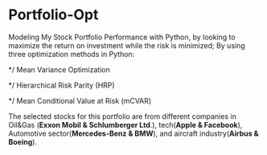 # Portfolio-Opt

Modeling My Stock Portfolio Performance with Python, by looking to maximize the return on investment while the risk is minimized; By using three optimization methods in Python: 

   */ Mean Variance Optimization
   
   */ Hierarchical Risk Parity (HRP)
   
   */ Mean Conditional Value at Risk (mCVAR)
   
The selected stocks for this portfolio are from different companies in Oil&Gas (**Exxon Mobil & Schlumberger Ltd**.), tech(**Apple & Facebook**), Automotive sector(**Mercedes-Benz & BMW**), and aircraft industry(**Airbus & Boeing**).
